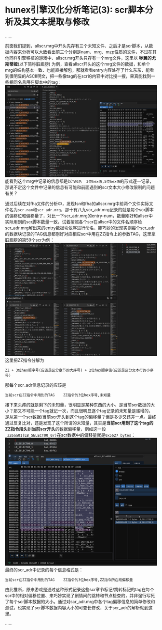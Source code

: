 # hunex引擎汉化分析笔记(3): scr脚本分析及其文本提取与修改

......

前面我们提到，allscr.mrg中开头先存有三个未知文件、之后才是scr脚本，从数据内容来分析可以大致看出前三个分别是nam、mrg、mzp性质的文件，不过在其他同样引擎移植的游戏中、allscr.mrg开头只存有一个mrg文件，这里以 **秽翼的尤斯蒂娅**(以下简称脏翅膀) 为例，查看allscr开头的这个mrg文件的数据，和单个mrg的结构基本一致、也能直接解包，那就看看entry内容处存了什么东东，能看到很明显的ASCII明文，把一些像tag的在scr的内容中对比搜一搜，果真能找到一些相同名且用在脚本中的tag：![hunex3_1.png](../../_media/notes/hunex/hunex3_1.png)</br>能看到这个mrg中记录的信息都是以`TAG名  3位hex值,5位hex值`的形式逐一记录，那说不定这个文件中记录的信息有可能和前面遇到的scr文本大小修改限制的问题有关？

通过后续在对fha文件的分析中，发现fsn和fha的allscr.mrg中前两个文件实际文件名为`scr.nam`和`scr_adr.mrg`，那十有八九scr_adr.mrg记录的就是每个scr脚本的偏移位和偏移量了，对比一下scr_adr.mrg的entry-num，数量刚好和allscr中实际用到的scr脚本数量一致，试着按照各个scr在allscr中的文件名顺序给scr_adr.mrg解出来的entry数据块依序进行命名，能巧妙的发现实则每个scr_adr的数据块记录的TAG信息都刚好对应相应scr中用在ZZ指令上的参数TAG，这里拿脏翅膀的第59个scr为例：![hunex3_2.png](../../_media/notes/hunex/hunex3_2.png)</br>这里把ZZ指令分解为

`ZZ + 3位hex顺序号(应该是区分章节的大序号) + 2位hex顺序值(应该是区分文本行的小序号)`

那每个scr_adr信息记录的应该是

`当前scr在ZZ指令中用到的TAG    ZZ指令的3位hex序号,未知量`

接下来头疼的就是剩下的未知量，很明显是某种东西的大小，是当前scr数据的大小？那又不可能一个tag就记一次，而且很明显逐个tag记录的未知量是递增的，是从第一个scr数据/当前scr开头到这个tag的偏移量？但是多少又还差一点。最终通过反复比对，还是发现了这个所谓的未知量，其实是**当前scr用到了这个tag的ZZ指令段头**到**当前scr开头**的数据偏移量，例如这一段`_ZZ6aa01(LB_SELECT00_0/)`在scr数据中的偏移量就是`0x5627 bytes`：![hunex3_3.png](../../_media/notes/hunex/hunex3_3.png)</br>最终的scr_adr中记录的每个信息格式是：

`当前scr在ZZ指令中用到的TAG    ZZ指令的3位hex序号,ZZ指令所在段偏移量`

由此推断，原来游戏是通过这种形式记录这些scr章节标记/跳转标记的tag在每个scr中的相对偏移位置、来巧妙实现了剧情间的跳转和节点检查的，并非强行写死了每个scr脚本数据的大小。通过对scr_adr.mrg中各个tag偏移信息的简单修改和测试，也实现了scr脚本数据内容大小的可变长修改，关于scr_adr的解析就到这里。

......
